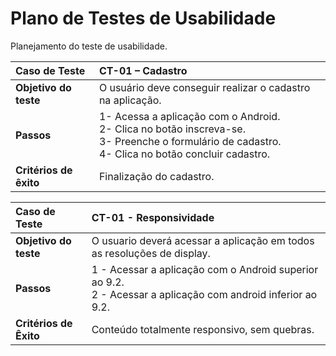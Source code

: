 # Plano de Testes de Usabilidade

Planejamento do teste de usabilidade.

|Caso de Teste| CT-01 – Cadastro| 
|:--|:--| 
|**Objetivo do teste**| O usuário deve conseguir realizar o cadastro na aplicação.| 
|**Passos**| 1- Acessa a aplicação com o Android. <br/> 2- Clica no botão inscreva-se.<br/> 3- Preenche o formulário de cadastro.<br/> 4- Clica no botão concluir cadastro.<br/>| 
|**Critérios de êxito**| Finalização do cadastro. | 

|Caso de Teste | CT-01 - Responsividade|
|:--|:--|
|**Objetivo do teste**| O usuario deverá acessar a aplicação em todos as resoluções de display.|
|**Passos**|1 - Acessar a aplicação com o Android superior ao 9.2.<br/>2 - Acessar a aplicação com android inferior ao 9.2.<br/>|
|**Critérios de Êxito**|Conteúdo totalmente responsivo, sem quebras.|
